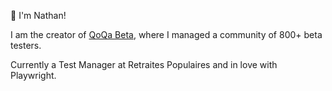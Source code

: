 👋 I'm Nathan!

I am the creator of [QoQa Beta](https://www.qoqa.ch/fr/posts/5369), where I managed a community of 800+ beta testers.

Currently a Test Manager at Retraites Populaires and in love with Playwright.
